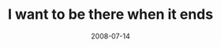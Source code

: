 ---
layout: base.njk
title : 'I want to be there when it ends' 
view_title : 'I want to be there when it ends' 
year : '2008' 
date : '2008-07-14' 
img_file : '/drawing/iwanttobetherewhenitends.jpg' 
html_file : 'iwanttobetherewhenitends' 
next_html : 'imstuck.html' 
year_order : '314' 
permalink : "title/{{html_file}}.html"
---